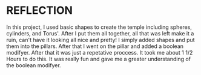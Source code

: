 # REFLECTION
In this project, I used basic shapes to create the temple including spheres, cylinders, and Torus'. After I put them all together, all that was left make it a ruin, can't have it looking all nice and pretty! I simply added shapes and put them into the pillars. After that I went on the pillar and added a boolean modifyer. After that it was just a repetative proccess. It took me about 1 1/2 Hours to do this. It was really fun and gave me a greater understanding of the boolean modifyer.